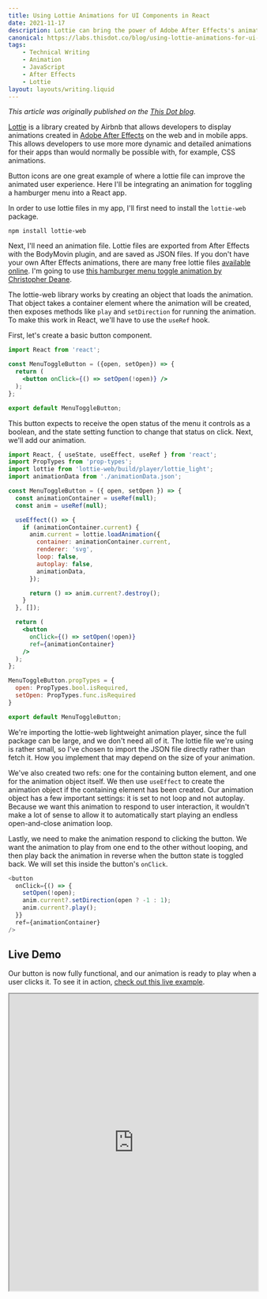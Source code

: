 ```yaml
---
title: Using Lottie Animations for UI Components in React
date: 2021-11-17
description: Lottie can bring the power of Adobe After Effects's animations to the web. Learn how to integrate these animations into your user interface in a React app.
canonical: https://labs.thisdot.co/blog/using-lottie-animations-for-ui-components-in-react
tags: 
    - Technical Writing
    - Animation
    - JavaScript
    - After Effects
    - Lottie
layout: layouts/writing.liquid
---
```


_This article was originally published on the [This Dot blog](https://labs.thisdot.co/blog/using-lottie-animations-for-ui-components-in-react)._

[Lottie](http://airbnb.io/lottie/#/README) is a library created by Airbnb that allows developers to display animations created in [Adobe After Effects](http://www.adobe.com/products/aftereffects.html) on the web and in mobile apps. This allows developers to use more more dynamic and detailed animations for their apps than would normally be possible with, for example, CSS animations.

Button icons are one great example of where a lottie file can improve the animated user experience. Here I'll be integrating an animation for toggling a hamburger menu into a React app.

In order to use lottie files in my app, I'll first need to install the `lottie-web` package.

```
npm install lottie-web
```

Next, I'll need an animation file. Lottie files are exported from After Effects with the BodyMovin plugin, and are saved as JSON files. If you don't have your own After Effects animations, there are many free lottie files [available online](https://lottiefiles.com). I'm going to use [this hamburger menu toggle animation by Christopher Deane](https://lottiefiles.com/63941-hamburger-icon-24px).

The lottie-web library works by creating an object that loads the animation. That object takes a container element where the animation will be created, then exposes methods like `play` and `setDirection` for running the animation. To make this work in React, we'll have to use the `useRef` hook.

First, let's create a basic button component.

```jsx
import React from 'react';

const MenuToggleButton = ({open, setOpen}) => {
  return (
    <button onClick={() => setOpen(!open)} />
  );
};

export default MenuToggleButton;
```

This button expects to receive the open status of the menu it controls as a boolean, and the state setting function to change that status on click. Next, we'll add our animation.

```jsx
import React, { useState, useEffect, useRef } from 'react';
import PropTypes from 'prop-types';
import lottie from 'lottie-web/build/player/lottie_light';
import animationData from './animationData.json';

const MenuToggleButton = ({ open, setOpen }) => {
  const animationContainer = useRef(null);
  const anim = useRef(null);

  useEffect(() => {
    if (animationContainer.current) {
      anim.current = lottie.loadAnimation({
        container: animationContainer.current,
        renderer: 'svg',
        loop: false,
        autoplay: false,
        animationData,
      });

      return () => anim.current?.destroy();
    }
  }, []);

  return (
    <button
      onClick={() => setOpen(!open)}
      ref={animationContainer}
    />
  );
};

MenuToggleButton.propTypes = {
  open: PropTypes.bool.isRequired,
  setOpen: PropTypes.func.isRequired
}

export default MenuToggleButton;
```

We're importing the lottie-web lightweight animation player, since the full package can be large, and we don't need all of it. The lottie file we're using is rather small, so I've chosen to import the JSON file directly rather than fetch it. How you implement that may depend on the size of your animation.

We've also created two refs: one for the containing button element, and one for the animation object itself. We then use `useEffect` to create the animation object if the containing element has been created. Our animation object has a few important settings: it is set to not loop and not autoplay. Because we want this animation to respond to user interaction, it wouldn't make a lot of sense to allow it to automatically start playing an endless open-and-close animation loop.

Lastly, we need to make the animation respond to clicking the button. We want the animation to play from one end to the other without looping, and then play back the animation in reverse when the button state is toggled back. We will set this inside the button's `onClick`.

```js
<button
  onClick={() => {
    setOpen(!open);
    anim.current?.setDirection(open ? -1 : 1);
    anim.current?.play();
  }}
  ref={animationContainer}
/>
```

## Live Demo

Our button is now fully functional, and our animation is ready to play when a user clicks it. To see it in action, [check out this live example](https://stackblitz.com/edit/react-kodgxw?file=src/components/icon/index.js).

<iframe src="https://stackblitz.com/edit/react-kodgxw?embed=1&file=src/components/icon/index.js" width="100%" height="600px"></iframe>

